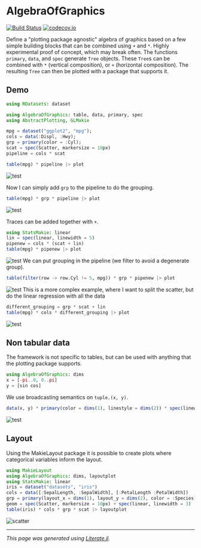 # AlgebraOfGraphics

[![Build Status](https://travis-ci.org/piever/AlgebraOfGraphics.jl.svg?branch=master)](https://travis-ci.org/piever/AlgebraOfGraphics.jl)
[![codecov.io](http://codecov.io/github/piever/AlgebraOfGraphics.jl/coverage.svg?branch=master)](http://codecov.io/github/piever/AlgebraOfGraphics.jl?branch=master)

Define a "plotting package agnostic" algebra of graphics based on a few simple building blocks that can be combined using `+` and `*`. Highly experimental proof of concept, which may break often.
The functions `primary`, `data`, and `spec` generate `Tree` objects. These `Tree`s can be combined with `*` (vertical composition), or `+` (horizontal composition). The resulting `Tree` can then be plotted with a package that supports it.

## Demo

```julia
using RDatasets: dataset

using AlgebraOfGraphics: table, data, primary, spec
using AbstractPlotting, GLMakie

mpg = dataset("ggplot2", "mpg");
cols = data(:Displ, :Hwy);
grp = primary(color = :Cyl);
scat = spec(Scatter, markersize = 10px)
pipeline = cols * scat

table(mpg) * pipeline |> plot
```

![test](https://user-images.githubusercontent.com/6333339/76689571-0add6900-662f-11ea-9881-918ea426e571.png)

Now I can simply add `grp` to the pipeline to do the grouping.

```julia
table(mpg) * grp * pipeline |> plot
```

![test](https://user-images.githubusercontent.com/6333339/76689579-234d8380-662f-11ea-8626-3071283f96be.png)

Traces can be added together with `+`.

```julia
using StatsMakie: linear
lin = spec(linear, linewidth = 5)
pipenew = cols * (scat + lin)
table(mpg) * pipenew |> plot
```

![test](https://user-images.githubusercontent.com/6333339/77187183-fafcd380-6acb-11ea-89fa-a9e570f2b4dd.png)
We can put grouping in the pipeline (we filter to avoid a degenerate group).

```julia
table(filter(row -> row.Cyl != 5, mpg)) * grp * pipenew |> plot
```

![test](https://user-images.githubusercontent.com/6333339/77187043-c426bd80-6acb-11ea-8c4f-bac6a53652e3.png)
This is a more complex example, where I want to split the scatter,
but do the linear regression with all the data

```julia
different_grouping = grp * scat + lin
table(mpg) * cols * different_grouping |> plot
```

![test](https://user-images.githubusercontent.com/6333339/77187226-0bad4980-6acc-11ea-8676-cbb7ee08843c.png)

## Non tabular data

The framework is not specific to tables, but can be used with anything that the plotting package supports.

```julia
using AlgebraOfGraphics: dims
x = [-pi..0, 0..pi]
y = [sin cos]
```

We use broadcasting semantics on `tuple.(x, y)`.

```julia
data(x, y) * primary(color = dims(1), linestyle = dims(2)) * spec(linewidth = 10) |> plot
```

![test](https://user-images.githubusercontent.com/6333339/76711535-e05fde80-6708-11ea-8790-8b20a4a5cf7c.png)

## Layout

Using the MakieLayout package it is possible to create plots where categorical variables inform the layout.

```julia
using MakieLayout
using AlgebraOfGraphics: dims, layoutplot
using StatsMakie: linear
iris = dataset("datasets", "iris")
cols = data([:SepalLength, :SepalWidth], [:PetalLength :PetalWidth])
grp = primary(layout_x = dims(1), layout_y = dims(2), color = :Species)
geom = spec(Scatter, markersize = 10px) + spec(linear, linewidth = 3)
table(iris) * cols * grp * scat |> layoutplot
```

![scatter](https://user-images.githubusercontent.com/6333339/77554953-a03df000-6eae-11ea-85d1-47a813a4b296.png)

---

*This page was generated using [Literate.jl](https://github.com/fredrikekre/Literate.jl).*

